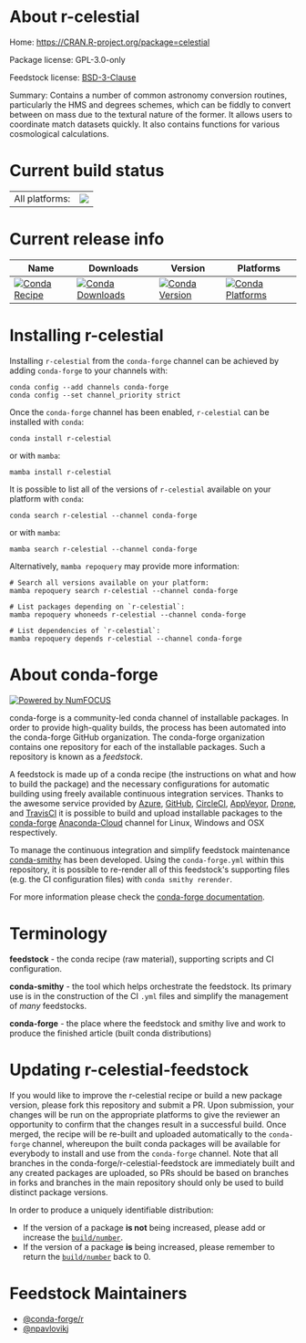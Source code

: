 About r-celestial
=================

Home: https://CRAN.R-project.org/package=celestial

Package license: GPL-3.0-only

Feedstock license: [BSD-3-Clause](https://github.com/conda-forge/r-celestial-feedstock/blob/main/LICENSE.txt)

Summary: Contains a number of common astronomy conversion routines, particularly the HMS and degrees schemes, which can be fiddly to convert between on mass due to the textural nature of the former. It allows users to coordinate match datasets quickly. It also contains functions for various cosmological calculations.

Current build status
====================


<table><tr><td>All platforms:</td>
    <td>
      <a href="https://dev.azure.com/conda-forge/feedstock-builds/_build/latest?definitionId=1026&branchName=main">
        <img src="https://dev.azure.com/conda-forge/feedstock-builds/_apis/build/status/r-celestial-feedstock?branchName=main">
      </a>
    </td>
  </tr>
</table>

Current release info
====================

| Name | Downloads | Version | Platforms |
| --- | --- | --- | --- |
| [![Conda Recipe](https://img.shields.io/badge/recipe-r--celestial-green.svg)](https://anaconda.org/conda-forge/r-celestial) | [![Conda Downloads](https://img.shields.io/conda/dn/conda-forge/r-celestial.svg)](https://anaconda.org/conda-forge/r-celestial) | [![Conda Version](https://img.shields.io/conda/vn/conda-forge/r-celestial.svg)](https://anaconda.org/conda-forge/r-celestial) | [![Conda Platforms](https://img.shields.io/conda/pn/conda-forge/r-celestial.svg)](https://anaconda.org/conda-forge/r-celestial) |

Installing r-celestial
======================

Installing `r-celestial` from the `conda-forge` channel can be achieved by adding `conda-forge` to your channels with:

```
conda config --add channels conda-forge
conda config --set channel_priority strict
```

Once the `conda-forge` channel has been enabled, `r-celestial` can be installed with `conda`:

```
conda install r-celestial
```

or with `mamba`:

```
mamba install r-celestial
```

It is possible to list all of the versions of `r-celestial` available on your platform with `conda`:

```
conda search r-celestial --channel conda-forge
```

or with `mamba`:

```
mamba search r-celestial --channel conda-forge
```

Alternatively, `mamba repoquery` may provide more information:

```
# Search all versions available on your platform:
mamba repoquery search r-celestial --channel conda-forge

# List packages depending on `r-celestial`:
mamba repoquery whoneeds r-celestial --channel conda-forge

# List dependencies of `r-celestial`:
mamba repoquery depends r-celestial --channel conda-forge
```


About conda-forge
=================

[![Powered by
NumFOCUS](https://img.shields.io/badge/powered%20by-NumFOCUS-orange.svg?style=flat&colorA=E1523D&colorB=007D8A)](https://numfocus.org)

conda-forge is a community-led conda channel of installable packages.
In order to provide high-quality builds, the process has been automated into the
conda-forge GitHub organization. The conda-forge organization contains one repository
for each of the installable packages. Such a repository is known as a *feedstock*.

A feedstock is made up of a conda recipe (the instructions on what and how to build
the package) and the necessary configurations for automatic building using freely
available continuous integration services. Thanks to the awesome service provided by
[Azure](https://azure.microsoft.com/en-us/services/devops/), [GitHub](https://github.com/),
[CircleCI](https://circleci.com/), [AppVeyor](https://www.appveyor.com/),
[Drone](https://cloud.drone.io/welcome), and [TravisCI](https://travis-ci.com/)
it is possible to build and upload installable packages to the
[conda-forge](https://anaconda.org/conda-forge) [Anaconda-Cloud](https://anaconda.org/)
channel for Linux, Windows and OSX respectively.

To manage the continuous integration and simplify feedstock maintenance
[conda-smithy](https://github.com/conda-forge/conda-smithy) has been developed.
Using the ``conda-forge.yml`` within this repository, it is possible to re-render all of
this feedstock's supporting files (e.g. the CI configuration files) with ``conda smithy rerender``.

For more information please check the [conda-forge documentation](https://conda-forge.org/docs/).

Terminology
===========

**feedstock** - the conda recipe (raw material), supporting scripts and CI configuration.

**conda-smithy** - the tool which helps orchestrate the feedstock.
                   Its primary use is in the construction of the CI ``.yml`` files
                   and simplify the management of *many* feedstocks.

**conda-forge** - the place where the feedstock and smithy live and work to
                  produce the finished article (built conda distributions)


Updating r-celestial-feedstock
==============================

If you would like to improve the r-celestial recipe or build a new
package version, please fork this repository and submit a PR. Upon submission,
your changes will be run on the appropriate platforms to give the reviewer an
opportunity to confirm that the changes result in a successful build. Once
merged, the recipe will be re-built and uploaded automatically to the
`conda-forge` channel, whereupon the built conda packages will be available for
everybody to install and use from the `conda-forge` channel.
Note that all branches in the conda-forge/r-celestial-feedstock are
immediately built and any created packages are uploaded, so PRs should be based
on branches in forks and branches in the main repository should only be used to
build distinct package versions.

In order to produce a uniquely identifiable distribution:
 * If the version of a package **is not** being increased, please add or increase
   the [``build/number``](https://docs.conda.io/projects/conda-build/en/latest/resources/define-metadata.html#build-number-and-string).
 * If the version of a package **is** being increased, please remember to return
   the [``build/number``](https://docs.conda.io/projects/conda-build/en/latest/resources/define-metadata.html#build-number-and-string)
   back to 0.

Feedstock Maintainers
=====================

* [@conda-forge/r](https://github.com/conda-forge/r/)
* [@npavlovikj](https://github.com/npavlovikj/)

